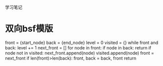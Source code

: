 学习笔记
# 双向bsf模版

front = {start_node}
back = {end_node}
level = 0
visited = {}
while front and back:
    level += 1
    next_front = []
    for node in front:
        if node in back:
            return 
        if node not in visited:
            next_front.append(node)
            visited.append(node)
    front = next_front
    if len(front)>len(back):
        front, back = back, front
return 